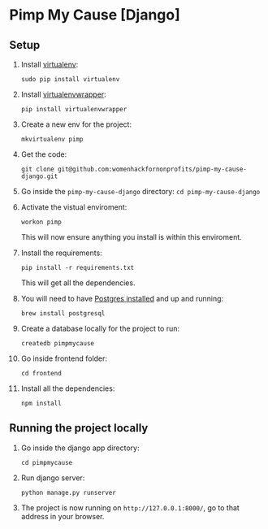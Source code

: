 # Pimp My Cause [Django]

## Setup

1. Install [virtualenv](https://virtualenv.pypa.io/en/stable/): 

	```sudo pip install virtualenv```

2. Install [virtualenvwrapper](https://virtualenvwrapper.readthedocs.io/en/latest/install.html):

	 ```pip install virtualenvwrapper```
3. Create a new env for the project:
 
	 ```mkvirtualenv pimp```
4. Get the code: 

	```git clone git@github.com:womenhackfornonprofits/pimp-my-cause-django.git```
	
5. Go inside the `pimp-my-cause-django` directory:
	```cd pimp-my-cause-django```
6. Activate the vistual enviroment:
 
	 ```workon pimp``` 
	 
	 This will now ensure anything you install is within this enviroment.
7. Install the requirements:

	 ```pip install -r requirements.txt``` 
	 
	 This will get all the dependencies.
8. You will need to have [Postgres installed](https://www.postgresql.org/download/) and up and running:
	
	```brew install postgresql```
9. Create a database locally for the project to run:
	
	```createdb pimpmycause```
10. Go inside frontend folder: 
	
	```cd frontend```
11. Install all the dependencies:

	 ```npm install```
	
## Running the project locally
1. Go inside the django app directory: 

	```cd pimpmycause```
2. Run django server:
	
	```python manage.py runserver```
	
3. The project is now running on `http://127.0.0.1:8000/`, go to that address in your browser. 
